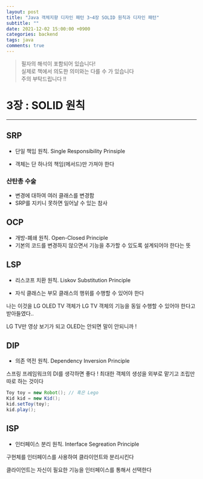 ```yaml
---
layout: post
title: "Java 객체지향 디자인 패턴 3~4장 SOLID 원칙과 디자인 패턴"
subtitle: ""
date: 2021-12-02 15:00:00 +0900
categories: backend
tags: java
comments: true
---
```


> 필자의 해석이 포함되어 있습니다!  
> 실제로 책에서 의도한 의미와는 다를 수 가 있습니다  
> 주의 부탁드립니다 !!

# 3장 : SOLID 원칙

---

## SRP

- 단일 책임 원칙. Single Responsibility Prinsiple

- 객체는 단 하나의 책임(메서드)만 가져야 한다

### 산탄총 수술

- 변경에 대하여 여러 클래스를 변경함
- SRP를 지키니 못하면 일어날 수 있는 참사

## OCP

- 개방-폐쇄 원칙. Open-Closed Principle
- 기본의 코드를 변경하지 않으면서 기능을 추가할 수 있도록 설계되어야 한다는 뜻

## LSP

- 리스코프 치환 원칙. Liskov Substitution Principle

- 자식 클래스는 부모 클래스의 행위를 수행할 수 있어야 한다

나는 이것을 LG OLED TV 객체가 LG TV 객체의 기능을 동일 수행할 수 있어야 한다고 받아들였다..

LG TV만 영상 보기가 되고 OLED는 안되면 말이 안되니까 !

## DIP

- 의존 역전 원칙. Dependency Inversion Principle

스프링 프레임워크의 DI를 생각하면 좋다 !
최대한 객체의 생성을 외부로 맡기고 조립만 따로 하는 것이다

```java
Toy toy = new Robot(); // 혹은 Lego
Kid kid = new Kid();
kid.setToy(toy);
kid.play();
```

## ISP

- 인터페이스 분리 원칙. Interface Segreation Principle

구현체를 인터페이스를 사용하여 클라이언트와 분리시킨다

클라이언트는 자신이 필요한 기능을 인터페이스를 통해서 선택한다
